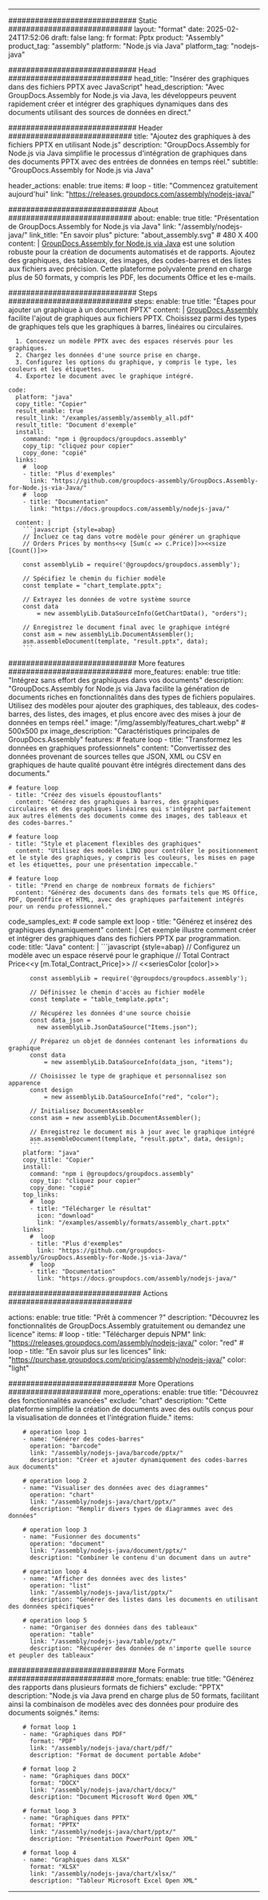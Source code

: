 



---
############################# Static ############################
layout: "format"
date:  2025-02-24T17:52:06
draft: false
lang: fr
format: Pptx
product: "Assembly"
product_tag: "assembly"
platform: "Node.js via Java"
platform_tag: "nodejs-java"

############################# Head ############################
head_title: "Insérer des graphiques dans des fichiers PPTX avec JavaScript"
head_description: "Avec GroupDocs.Assembly for Node.js via Java, les développeurs peuvent rapidement créer et intégrer des graphiques dynamiques dans des documents utilisant des sources de données en direct."

############################# Header ############################
title: "Ajoutez des graphiques à des fichiers PPTX en utilisant Node.js" 
description: "GroupDocs.Assembly for Node.js via Java simplifie le processus d'intégration de graphiques dans des documents PPTX avec des entrées de données en temps réel."
subtitle: "GroupDocs.Assembly for Node.js via Java" 

header_actions:
  enable: true
  items:
    #  loop
    - title: "Commencez gratuitement aujourd'hui"
      link: "https://releases.groupdocs.com/assembly/nodejs-java/"
      
############################# About ############################
about:
    enable: true
    title: "Présentation de GroupDocs.Assembly for Node.js via Java"
    link: "/assembly/nodejs-java/"
    link_title: "En savoir plus"
    picture: "about_assembly.svg" # 480 X 400
    content: |
       [GroupDocs.Assembly for Node.js via Java](/assembly/nodejs-java/) est une solution robuste pour la création de documents automatisés et de rapports. Ajoutez des graphiques, des tableaux, des images, des codes-barres et des listes aux fichiers avec précision. Cette plateforme polyvalente prend en charge plus de 50 formats, y compris les PDF, les documents Office et les e-mails.

############################# Steps ############################
steps:
    enable: true
    title: "Étapes pour ajouter un graphique à un document PPTX"
    content: |
      [GroupDocs.Assembly](/assembly/nodejs-java/) facilite l'ajout de graphiques aux fichiers PPTX. Choisissez parmi des types de graphiques tels que les graphiques à barres, linéaires ou circulaires.
      
      1. Concevez un modèle PPTX avec des espaces réservés pour les graphiques.
      2. Chargez les données d'une source prise en charge.
      3. Configurez les options du graphique, y compris le type, les couleurs et les étiquettes.
      4. Exportez le document avec le graphique intégré.
   
    code:
      platform: "java"
      copy_title: "Copier"
      result_enable: true
      result_link: "/examples/assembly/assembly_all.pdf"
      result_title: "Document d'exemple"
      install:
        command: "npm i @groupdocs/groupdocs.assembly"
        copy_tip: "cliquez pour copier"
        copy_done: "copié"
      links:
        #  loop
        - title: "Plus d'exemples"
          link: "https://github.com/groupdocs-assembly/GroupDocs.Assembly-for-Node.js-via-Java/"
        #  loop
        - title: "Documentation"
          link: "https://docs.groupdocs.com/assembly/nodejs-java/"
          
      content: |
        ```javascript {style=abap}
        // Incluez ce tag dans votre modèle pour générer un graphique
        // Orders Prices by months<<y [Sum(c => c.Price)]>><<size [Count()]>>
    
        const assemblyLib = require('@groupdocs/groupdocs.assembly');

        // Spécifiez le chemin du fichier modèle
        const template = "chart_template.pptx";

        // Extrayez les données de votre système source
        const data 
            = new assemblyLib.DataSourceInfo(GetChartData(), "orders");

        // Enregistrez le document final avec le graphique intégré
        const asm = new assemblyLib.DocumentAssembler();
        asm.assembleDocument(template, "result.pptx", data);
        ```           

############################# More features ############################
more_features:
  enable: true
  title: "Intégrez sans effort des graphiques dans vos documents"
  description: "GroupDocs.Assembly for Node.js via Java facilite la génération de documents riches en fonctionnalités dans des types de fichiers populaires. Utilisez des modèles pour ajouter des graphiques, des tableaux, des codes-barres, des listes, des images, et plus encore avec des mises à jour de données en temps réel."
  image: "/img/assembly/features_chart.webp" # 500x500 px
  image_description: "Caractéristiques principales de GroupDocs.Assembly"
  features:
    # feature loop
    - title: "Transformez les données en graphiques professionnels"
      content: "Convertissez des données provenant de sources telles que JSON, XML ou CSV en graphiques de haute qualité pouvant être intégrés directement dans des documents."

    # feature loop
    - title: "Créez des visuels époustouflants"
      content: "Générez des graphiques à barres, des graphiques circulaires et des graphiques linéaires qui s'intègrent parfaitement aux autres éléments des documents comme des images, des tableaux et des codes-barres."

    # feature loop
    - title: "Style et placement flexibles des graphiques"
      content: "Utilisez des modèles LINQ pour contrôler le positionnement et le style des graphiques, y compris les couleurs, les mises en page et les étiquettes, pour une présentation impeccable."

    # feature loop
    - title: "Prend en charge de nombreux formats de fichiers"
      content: "Générez des documents dans des formats tels que MS Office, PDF, OpenOffice et HTML, avec des graphiques parfaitement intégrés pour un rendu professionnel."
      
  code_samples_ext:
    # code sample ext loop
    - title: "Générez et insérez des graphiques dynamiquement"
      content: |
        Cet exemple illustre comment créer et intégrer des graphiques dans des fichiers PPTX par programmation.
      code:
        title: "Java"
        content: |
          ```javascript {style=abap}
          // Configurez un modèle avec un espace réservé pour le graphique
          // Total Contract Price<<y [m.Total_Contract_Price]>>
          // <<seriesColor [color]>>
          
          const assemblyLib = require('@groupdocs/groupdocs.assembly');

          // Définissez le chemin d'accès au fichier modèle
          const template = "table_template.pptx";

          // Récupérez les données d'une source choisie
          const data_json = 
            new assemblyLib.JsonDataSource("Items.json");

          // Préparez un objet de données contenant les informations du graphique
          const data 
              = new assemblyLib.DataSourceInfo(data_json, "items");

          // Choisissez le type de graphique et personnalisez son apparence
          const design 
              = new assemblyLib.DataSourceInfo("red", "color");

          // Initialisez DocumentAssembler
          const asm = new assemblyLib.DocumentAssembler();

          // Enregistrez le document mis à jour avec le graphique intégré
          asm.assembleDocument(template, "result.pptx", data, design);
          ```
        platform: "java"
        copy_title: "Copier"
        install:
          command: "npm i @groupdocs/groupdocs.assembly"
          copy_tip: "cliquez pour copier"
          copy_done: "copié"
        top_links:
          #  loop
          - title: "Télécharger le résultat"
            icon: "download"
            link: "/examples/assembly/formats/assembly_chart.pptx"
        links:
          #  loop
          - title: "Plus d'exemples"
            link: "https://github.com/groupdocs-assembly/GroupDocs.Assembly-for-Node.js-via-Java/"
          #  loop
          - title: "Documentation"
            link: "https://docs.groupdocs.com/assembly/nodejs-java/"
            

            


############################## Actions ############################

actions:
  enable: true
  title: "Prêt à commencer ?"
  description: "Découvrez les fonctionnalités de GroupDocs.Assembly gratuitement ou demandez une licence"
  items:
    #  loop
    - title: "Télécharger depuis NPM"
      link: "https://releases.groupdocs.com/assembly/nodejs-java/"
      color: "red"
        #  loop
    - title: "En savoir plus sur les licences"
      link: "https://purchase.groupdocs.com/pricing/assembly/nodejs-java/"
      color: "light"


############################# More Operations #####################
more_operations:
    enable: true
    title: "Découvrez des fonctionnalités avancées"
    exclude: "chart"
    description: "Cette plateforme simplifie la création de documents avec des outils conçus pour la visualisation de données et l'intégration fluide."
    items: 
          
        # operation loop 1
        - name: "Générer des codes-barres"
          operation: "barcode"
          link: "/assembly/nodejs-java/barcode/pptx/"
          description: "Créer et ajouter dynamiquement des codes-barres aux documents"

        # operation loop 2
        - name: "Visualiser des données avec des diagrammes"
          operation: "chart"
          link: "/assembly/nodejs-java/chart/pptx/"
          description: "Remplir divers types de diagrammes avec des données"

        # operation loop 3
        - name: "Fusionner des documents"
          operation: "document"
          link: "/assembly/nodejs-java/document/pptx/"
          description: "Combiner le contenu d'un document dans un autre"

        # operation loop 4
        - name: "Afficher des données avec des listes"
          operation: "list"
          link: "/assembly/nodejs-java/list/pptx/"
          description: "Générer des listes dans les documents en utilisant des données spécifiques"

        # operation loop 5
        - name: "Organiser des données dans des tableaux"
          operation: "table"
          link: "/assembly/nodejs-java/table/pptx/"
          description: "Récupérer des données de n'importe quelle source et peupler des tableaux"
         
          
############################# More Formats ########################
more_formats:
    enable: true
    title: "Générez des rapports dans plusieurs formats de fichiers"
    exclude: "PPTX"
    description: "Node.js via Java prend en charge plus de 50 formats, facilitant ainsi la combinaison de modèles avec des données pour produire des documents soignés."
    items: 
          
        # format loop 1
        - name: "Graphiques dans PDF"
          format: "PDF"
          link: "/assembly/nodejs-java/chart/pdf/"
          description: "Format de document portable Adobe"
          
        # format loop 2
        - name: "Graphiques dans DOCX"
          format: "DOCX"
          link: "/assembly/nodejs-java/chart/docx/"
          description: "Document Microsoft Word Open XML"
          
        # format loop 3
        - name: "Graphiques dans PPTX"
          format: "PPTX"
          link: "/assembly/nodejs-java/chart/pptx/"
          description: "Présentation PowerPoint Open XML"
          
        # format loop 4
        - name: "Graphiques dans XLSX"
          format: "XLSX"
          link: "/assembly/nodejs-java/chart/xlsx/"
          description: "Tableur Microsoft Excel Open XML"


          

---